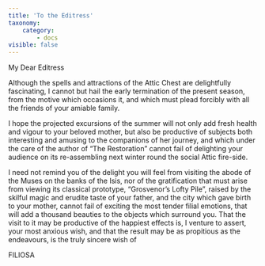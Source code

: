 ```yaml
---
title: 'To the Editress'
taxonomy:
    category:
        - docs
visible: false
---
```


My Dear Editress

Although the spells and attractions of the Attic Chest are delightfully fascinating, I cannot but hail the early termination of the present season, from the motive which occasions it, and which must plead forcibly with all the friends of your amiable family.  

I hope the projected excursions of the summer will not only add fresh health and vigour to your beloved mother, but also be productive of subjects both interesting and amusing to the companions of her journey, and which under the care of the author of “The Restoration” cannot fail of delighting your audience on its re-assembling next winter round the social Attic fire-side.

I need not remind you of the delight you will feel from visiting the abode of the Muses on the banks of the Isis, nor of the gratification that must arise from viewing its classical prototype, “Grosvenor’s Lofty Pile”, raised by the skilful magic and erudite taste of your father, and the city which gave birth to your mother, cannot fail of exciting the most tender filial emotions, that will add a thousand beauties to the objects which surround you. That the visit to it may be productive of the happiest effects is, I venture to assert, your most anxious wish, and that the result may be as propitious as the endeavours, is the truly sincere wish of 

FILIOSA

